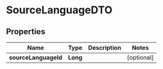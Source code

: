 # SourceLanguageDTO

## Properties
Name | Type | Description | Notes
------------ | ------------- | ------------- | -------------
**sourceLanguageId** | **Long** |  |  [optional]
